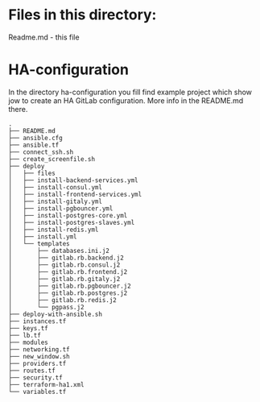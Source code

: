 # Files in this directory:
Readme.md - this file 

# HA-configuration

In the directory ha-configuration you fill find example project which show jow to create an HA GitLab configuration. More info in the README.md there.

``` 
.
├── README.md
├── ansible.cfg
├── ansible.tf
├── connect_ssh.sh
├── create_screenfile.sh
├── deploy
│   ├── files
│   ├── install-backend-services.yml
│   ├── install-consul.yml
│   ├── install-frontend-services.yml
│   ├── install-gitaly.yml
│   ├── install-pgbouncer.yml
│   ├── install-postgres-core.yml
│   ├── install-postgres-slaves.yml
│   ├── install-redis.yml
│   ├── install.yml
│   └── templates
│       ├── databases.ini.j2
│       ├── gitlab.rb.backend.j2
│       ├── gitlab.rb.consul.j2
│       ├── gitlab.rb.frontend.j2
│       ├── gitlab.rb.gitaly.j2
│       ├── gitlab.rb.pgbouncer.j2
│       ├── gitlab.rb.postgres.j2
│       ├── gitlab.rb.redis.j2
│       └── pgpass.j2
├── deploy-with-ansible.sh
├── instances.tf
├── keys.tf
├── lb.tf
├── modules
├── networking.tf
├── new_window.sh
├── providers.tf
├── routes.tf
├── security.tf
├── terraform-ha1.xml
└── variables.tf
``` 